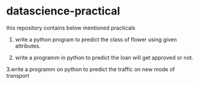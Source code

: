# datascience-practical
this repository contains below mentioned practicals
1. write a python program to predict the class of flower using given attributes.

2. write a programm in python to predict the loan will get approved or not.

3.write a programm on python to predict the traffic on new mode of transport
